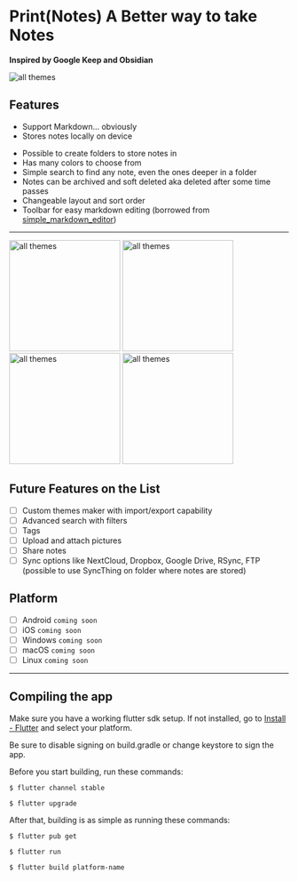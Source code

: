 # Print(Notes) A Better way to take Notes

**Inspired by Google Keep and Obsidian**

<img src="https://github.com/RoBoT095/printnotes/blob/main/images/AllThemes.png?raw=true" alt="all themes" />

## Features

- Support Markdown... obviously
- Stores notes locally on device
<!-- - Supports Windows, Mac, Linux, Android, and iOS -->
- Possible to create folders to store notes in
- Has many colors to choose from
- Simple search to find any note, even the ones deeper in a folder
- Notes can be archived and soft deleted aka deleted after some time passes
- Changeable layout and sort order
- Toolbar for easy markdown editing (borrowed from [simple_markdown_editor](https://github.com/zahniar88/simple_markdown_editor))

---

<p>
    <img src="https://github.com/RoBoT095/printnotes/blob/main/images/PhoneDrawer.png?raw=true" alt="all themes" width=200 />
    <img src="https://github.com/RoBoT095/printnotes/blob/main/images/PhoneSettings.png?raw=true" alt="all themes" width=200 />
    <img src="https://github.com/RoBoT095/printnotes/blob/main/images/PhoneEditor.png?raw=true" alt="all themes" width=200 />
    <img src="https://github.com/RoBoT095/printnotes/blob/main/images/PhoneEditing.png?raw=true" alt="all themes" width=200 />
</p>

## Future Features on the List

- [ ] Custom themes maker with import/export capability
- [ ] Advanced search with filters
- [ ] Tags
- [ ] Upload and attach pictures
- [ ] Share notes
- [ ] Sync options like NextCloud, Dropbox, Google Drive, RSync, FTP (possible to use SyncThing on folder where notes are stored)

## Platform

- [ ] Android `coming soon`
- [ ] iOS `coming soon`
- [ ] Windows `coming soon`
- [ ] macOS `coming soon`
- [ ] Linux `coming soon`

---

## Compiling the app

Make sure you have a working flutter sdk setup. If not installed, go to [Install - Flutter](https://docs.flutter.dev/get-started/install) and select your platform.

Be sure to disable signing on build.gradle or change keystore to sign the app.

Before you start building, run these commands:

```
$ flutter channel stable
```

```
$ flutter upgrade
```

After that, building is as simple as running these commands:

```
$ flutter pub get
```

```
$ flutter run
```

```
$ flutter build platform-name
```

